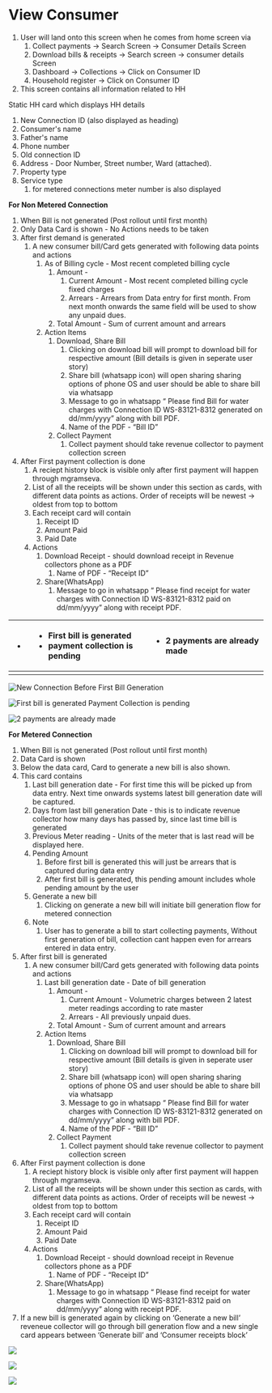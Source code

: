 # View Consumer

1. User will land onto this screen when he comes from home screen via
   1. Collect payments → Search Screen → Consumer Details Screen
   2. Download bills & receipts → Search screen → consumer details Screen
   3. Dashboard → Collections → Click on Consumer ID
   4. Household register → Click on Consumer ID
2. This screen contains all information related to HH

Static HH card which displays HH details

1. New Connection ID \(also displayed as heading\)
2. Consumer's name
3. Father's name
4. Phone number
5. Old connection ID
6. Address - Door Number, Street number, Ward \(attached\).
7. Property type
8. Service type
   1. for metered connections meter number is also displayed

**For Non Metered Connection**

1.  When Bill is not generated \(Post rollout until first month\)
   1. Only Data Card is shown - No Actions needs to be taken
   2. After first demand is generated
      1. A new consumer bill/Card gets generated with following data points and actions
         1. As of Billing cycle - Most recent completed billing cycle
            1. Amount -
               1. Current Amount - Most recent completed billing cycle fixed charges
               2. Arrears - Arrears from Data entry for first month. From next month onwards the same field will be used to show any unpaid dues.
            2. Total Amount - Sum of current amount and arrears
         2. Action Items
            1. Download, Share Bill
               1. Clicking on download bill will prompt to download bill for respective amount \(Bill details is given in seperate user story\)
               2. Share bill \(whatsapp icon\) will open sharing sharing options of phone OS and user should be able to share bill via whatsapp
               3. Message to go in whatsapp “ Please find Bill for water charges with Connection ID WS-83121-8312 generated on dd/mm/yyyy” along with bill PDF.
               4. Name of the PDF - “Bill ID”
            2. Collect Payment
               1. Collect payment should take revenue collector to payment collection screen
   3. After First payment collection is done
      1. A reciept history block is visible only after first payment will happen through mgramseva.
      2. List of all the receipts will be shown under this section as cards, with different data points as actions. Order of receipts will be newest → oldest from top to bottom
      3. Each receipt card will contain
         1. Receipt ID
         2. Amount Paid
         3. Paid Date
      4. Actions
         1. Download Receipt - should download receipt in Revenue collectors phone as a PDF
            1. Name of PDF - “Receipt ID”
         2. Share\(WhatsApp\)
            1. Message to go in whatsapp “ Please find receipt for water charges with Connection ID WS-83121-8312 paid on dd/mm/yyyy” along with receipt PDF.

<table>
  <thead>
    <tr>
      <th style="text-align:left">
        <ul>
          <li></li>
        </ul>
      </th>
      <th style="text-align:left">
        <ul>
          <li>First bill is generated</li>
          <li>payment collection is pending</li>
        </ul>
      </th>
      <th style="text-align:left">
        <ul>
          <li>2 payments are already made</li>
        </ul>
      </th>
    </tr>
  </thead>
  <tbody>
    <tr>
      <td style="text-align:left"></td>
      <td style="text-align:left"></td>
      <td style="text-align:left"></td>
    </tr>
  </tbody>
</table>

![New Connection Before First Bill Generation](../../../.gitbook/assets/image%20%2843%29.png)

![First bill is generated   Payment Collection is pending](../../../.gitbook/assets/image%20%2838%29.png)

![2 payments are already made](../../../.gitbook/assets/image%20%2836%29.png)

**For Metered Connection**

1.  When Bill is not generated \(Post rollout until first month\)
   1. Data Card is shown
   2. Below the data card, Card to generate a new bill is also shown.
   3. This card contains
      1. Last bill generation date - For first time this will be picked up from data entry. Next time onwards systems latest bill generation date will be captured.
      2. Days from last bill generation Date - this is to indicate revenue collector how many days has passed by, since last time bill is generated
      3. Previous Meter reading - Units of the meter that is last read will be displayed here.
      4. Pending Amount
         1. Before first bill is generated this will just be arrears that is captured during data entry
         2. After first bill is generated, this pending amount includes whole pending amount by the user
      5. Generate a new bill
         1. Clicking on generate a new bill will initiate bill generation flow for metered connection
      6. Note
         1. User has to generate a bill to start collecting payments, Without first generation of bill, collection cant happen even for arrears entered in data entry.
   4. After first bill is generated
      1. A new consumer bill/Card gets generated with following data points and actions
         1. Last bill generation date - Date of bill generation
            1. Amount -
               1. Current Amount - Volumetric charges between 2 latest meter readings according to rate master
               2. Arrears - All previously unpaid dues.
            2. Total Amount - Sum of current amount and arrears
         2. Action Items
            1. Download, Share Bill
               1. Clicking on download bill will prompt to download bill for respective amount \(Bill details is given in seperate user story\)
               2. Share bill \(whatsapp icon\) will open sharing sharing options of phone OS and user should be able to share bill via whatsapp
               3. Message to go in whatsapp “ Please find Bill for water charges with Connection ID WS-83121-8312 generated on dd/mm/yyyy” along with bill PDF.
               4. Name of the PDF - “Bill ID”
            2. Collect Payment
               1. Collect payment should take revenue collector to payment collection screen
   5. After First payment collection is done
      1. A reciept history block is visible only after first payment will happen through mgramseva.
      2. List of all the receipts will be shown under this section as cards, with different data points as actions. Order of receipts will be newest → oldest from top to bottom
      3. Each receipt card will contain
         1. Receipt ID
         2. Amount Paid
         3. Paid Date
      4. Actions
         1. Download Receipt - should download receipt in Revenue collectors phone as a PDF
            1. Name of PDF - “Receipt ID”
         2. Share\(WhatsApp\)
            1. Message to go in whatsapp “ Please find receipt for water charges with Connection ID WS-83121-8312 paid on dd/mm/yyyy” along with receipt PDF.
   6. If a new bill is generated again by clicking on ‘Generate a new bill’ reveneue collector will go through bill generation flow and a new single card appears between ‘Generate bill’ and ‘Consumer receipts block’

![](../../../.gitbook/assets/image%20%285%29.png)

![](../../../.gitbook/assets/image%20%2832%29.png)

![](../../../.gitbook/assets/image%20%2821%29.png)

